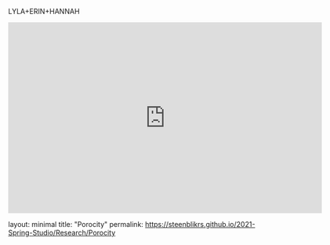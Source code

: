 LYLA+ERIN+HANNAH


<iframe src="https://docs.google.com/presentation/d/e/2PACX-1vTWUNr3xdj3qRzldKHm5Mp_OifhYsUTlZ0aUQEFRtbu3jAIBxdZA6XxRPV6j1hiqjh1nsOGdVUc8CHS/embed?start=true&loop=true&delayms=3000" frameborder="0" width="640" height="389" allowfullscreen="true" mozallowfullscreen="true" webkitallowfullscreen="true"></iframe>





































layout: minimal
title: "Porocity"
permalink: https://steenblikrs.github.io/2021-Spring-Studio/Research/Porocity
